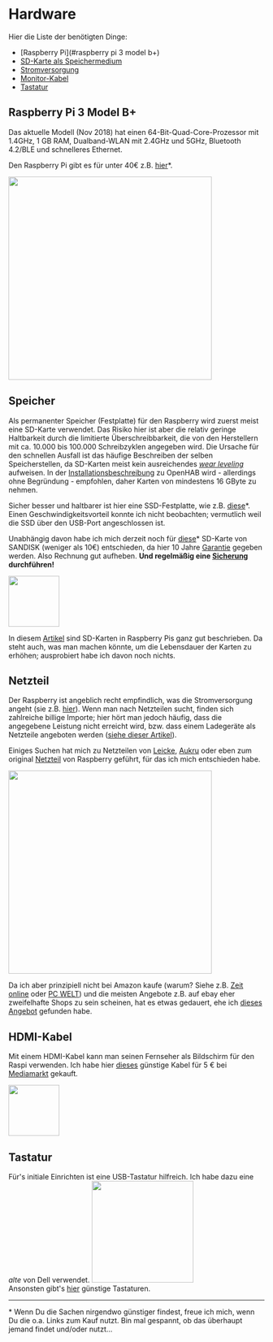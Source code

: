 # Hardware
Hier die Liste der benötigten Dinge:
- [Raspberry Pi](#raspberry pi 3 model b+)
- [SD-Karte als Speichermedium](#speicher)
- [Stromversorgung](#netzteil)
- [Monitor-Kabel](#hdmi-kabel)
- [Tastatur](#tastatur)


## Raspberry Pi 3 Model B+
Das aktuelle Modell (Nov 2018) hat einen 64-Bit-Quad-Core-Prozessor mit 1.4GHz, 1 GB RAM, Dualband-WLAN mit 2.4GHz und 5GHz, Bluetooth 4.2/BLE und schnelleres Ethernet.

Den Raspberry Pi gibt es für unter 40€ z.B. [hier](https://rover.ebay.com/rover/1/707-53477-19255-0/1?icep_id=114&ipn=icep&toolid=20004&campid=5338436153&mpre=https%3A%2F%2Fwww.ebay.de%2Fitm%2FNeu-Raspberry-Pi-3-Model-B-BCM2837B0-SoC-IoT-PoE-Enabled-RP01048%2F273110053778%3Fepid%3D19018199270%26hash%3Ditem3f96a0b392%3Ag%3A-K4AAOSwIKNb8-u1)\*.

<img src="https://www.raspberrypi.org/app/uploads/2018/03/770A5842-1612x1080.jpg" width="400">


## Speicher
Als permanenter Speicher (Festplatte) für den Raspberry wird zuerst meist eine SD-Karte verwendet. Das Risiko hier ist aber die relativ geringe Haltbarkeit durch die limitierte Überschreibbarkeit, die von den Herstellern mit ca. 10.000 bis 100.000 Schreibzyklen angegeben wird. Die Ursache für den schnellen Ausfall ist das häufige Beschreiben der selben Speicherstellen, da SD-Karten meist kein ausreichendes _[wear leveling](https://www.chip.de/artikel/SSD-So-haelt-die-Hightech-Festplatte-8x-laenger-3_139999723.html)_ aufweisen. In der [Installationsbeschreibung](https://www.openhab.org/docs/installation/rasppi.html) zu OpenHAB wird - allerdings ohne Begründung - empfohlen, daher Karten von mindestens 16 GByte zu nehmen.

Sicher besser und haltbarer ist hier eine SSD-Festplatte, wie z.B. [diese](https://rover.ebay.com/rover/1/707-53477-19255-0/1?icep_id=114&ipn=icep&toolid=20004&campid=5338436153&mpre=https%3A%2F%2Fwww.ebay.de%2Fitm%2FSamsung-860-EVO-PRO-250GB-256GB-500GB-interne-SSD-mSATA-M-2-6-4cm-2-5-SATA3%2F123462925494%3Fhash%3Ditem1cbef6bcb6%3Am%3AmummlD9WCq-X-UKwFKZ3fGQ%3Ark%3A1%3Apf%3A0%26LH_ItemCondition%3D1000%26LH_BIN%3D1)\*. Einen Geschwindigkeitsvorteil konnte ich nicht beobachten; vermutlich weil die SSD über den USB-Port angeschlossen ist.

Unabhängig davon habe ich mich derzeit noch für [diese](https://rover.ebay.com/rover/1/707-53477-19255-0/1?icep_id=114&ipn=icep&toolid=20004&campid=5338436153&mpre=https%3A%2F%2Fwww.ebay.de%2Fitm%2FSANDISK-Ultra-UHS-I-Micro-SDHC-Speicherkarte-32-GB-98-MB-s-Class-10-%2F232765345038)\* SD-Karte von SANDISK (weniger als 10€) entschieden, da hier 10 Jahre [Garantie](https://www.sandisk.de/about/legal/warranty/warranty-table) gegeben werden. Also Rechnung gut aufheben. **Und regelmäßig eine [Sicherung](./backup.md) durchführen!**

<img src="https://www.sandisk.de/content/dam/sandisk-main/en_us/portal-assets/product-images/retail-products/Ultra_microSDHC_UHS-I_Class10_32GB-retina.png" width="100">

In diesem [Artikel](https://buyzero.de/blogs/news/raspberry-pi-sd-karten-korruption-vermeiden-geheimnisse-der-microsd-karte) sind SD-Karten in Raspberry Pis ganz gut beschrieben. Da steht auch, was man machen könnte, um die Lebensdauer der Karten zu erhöhen; ausprobiert habe ich davon noch nichts.


## Netzteil
Der Raspberry ist angeblich recht empfindlich, was die Stromversorgung angeht (sie z.B. [hier](https://www.datenreise.de/raspberry-pi-stromversorgung-netzteil-empfehlung/)). Wenn man nach Netzteilen sucht, finden sich zahlreiche billige Importe; hier hört man jedoch häufig, dass die angegebene Leistung nicht erreicht wird, bzw. dass einem Ladegeräte als Netzteile angeboten werden ([siehe dieser Artikel](https://www.elektronik-kompendium.de/sites/raspberry-pi/2002021.htm)).

Einiges Suchen hat mich zu Netzteilen von [Leicke](https://rover.ebay.com/rover/1/707-53477-19255-0/1?icep_id=114&ipn=icep&toolid=20004&campid=5338436153&mpre=https%3A%2F%2Fwww.ebay.de%2Fsch%2Fi.html%3FLH_PrefLoc%3D1%26_sop%3D15%26_osacat%3D0%26_odkw%3Dleicke%2B5v%2BUSB%26LH_EbayPlus%3D1%26_from%3DR40%26_trksid%3Dm570.l1313%26_nkw%3Dleicke%2B5v%2B%26_sacat%3D0), [Aukru](https://rover.ebay.com/rover/1/707-53477-19255-0/1?icep_id=114&ipn=icep&toolid=20004&campid=5338436153&mpre=https%3A%2F%2Fwww.ebay.de%2Fsch%2Fi.html%3FLH_PrefLoc%3D1%26_sop%3D15%26_osacat%3D0%26_odkw%3DAukru%2B5v%2Braspberry%26LH_EbayPlus%3D1%26_from%3DR40%26_trksid%3Dm570.l1313%26_nkw%3DAukru%2B%2Braspberry%26_sacat%3D0) oder eben zum original [Netzteil](https://rover.ebay.com/rover/1/707-53477-19255-0/1?icep_id=114&ipn=icep&toolid=20004&campid=5338436153&mpre=https%3A%2F%2Fwww.ebay.de%2Fsch%2Fi.html%3F_blrs%3Dspell_check%26_from%3DR40%26_nkw%3Doffizielles%2Braspberry%2Bpi%2Bnetzteil%2B%26_sacat%3D0%26_sop%3D15%26LH_PrefLoc%3D1%26rt%3Dnc%26LH_EbayPlus%3D1) von Raspberry geführt, für das ich mich entschieden habe.

<img src="https://www.raspberrypi.org/app/uploads/2017/05/Power-supply-1-462x322.jpg" width="400">



Da ich aber prinzipiell nicht bei Amazon kaufe (warum? Siehe z.B. [Zeit online](https://www.zeit.de/2017/13/amazon-wal-mart-us-wirtschaft-ausbeutung-arbeitnehmer-lohnniveau) oder [PC WELT](https://www.pcwelt.de/a/stop-bezos-politiker-will-amazon-ausbeutung-stoppen,3452252)) und die meisten Angebote z.B. auf ebay eher zweifelhafte Shops zu sein scheinen, hat es etwas gedauert, ehe ich [dieses Angebot](https://rover.ebay.com/rover/1/707-53477-19255-0/1?icep_id=114&ipn=icep&toolid=20004&campid=5338436153&mpre=https%3A%2F%2Fwww.ebay.de%2Fitm%2Foffizielles-Raspberry-Pi-3-Netzteil-microUSB-5-1V-2-5A-schwarz%2F153097906752%3Fhash%3Ditem23a558aa40%3Ag%3Af40AAOSwmLlX2pn5%3Ark%3A2%3Apf%3A0) gefunden habe.

## HDMI-Kabel
Mit einem HDMI-Kabel kann man seinen Fernseher als Bildschirm für den Raspi verwenden. Ich habe hier [dieses](https://rover.ebay.com/rover/1/707-53477-19255-0/1?icep_id=114&ipn=icep&toolid=20004&campid=5338436153&mpre=https%3A%2F%2Fwww.ebay.de%2Fsch%2FVideokabel-stecker%2F32834%2Fi.html%3F_from%3DR40%26_nkw%3DHAMA%2B1%252C5%2Bm%2BHigh%2BSpeed%2BHDMI-Kabel%26_in_kw%3D1%26_ex_kw%3D%26_sacat%3D32834%26_mPrRngCbx%3D1%26_udlo%3D%26_udhi%3D7%26_ftrt%3D901%26_ftrv%3D1%26_sabdlo%3D%26_sabdhi%3D%26_samilow%3D%26_samihi%3D%26_sadis%3D10%26_fpos%3D%26LH_SALE_CURRENCY%3D0%26_sop%3D15%26_dmd%3D1%26_ipg%3D50%26_fosrp%3D1) günstige Kabel für 5 € bei [Mediamarkt](https://www.mediamarkt.de/de/product/_hama-1-5-m-high-speed-1148936.html?uympq=vpqr&rbtc=%7C%7C%7CTV%20%2B%20Audio%20%3E%20Fernseher%20%3E%20Zubeh%C3%B6r%20TV%7Cp%7C%7C&gclid=CjwKCAiAo8jgBRAVEiwAJUXKqDvjs6uAOkE7mwqvfGVKYN-icwWOhv-fx75grmIJaLGQ1jhZVkmf-RoCl80QAvD_BwE&gclsrc=aw.ds) gekauft.

<img src="https://picscdn.redblue.de/doi/pixelboxx-mss-49978190/fee_325_225_png/HAMA-1-5-m-High-Speed-HDMI-Kabel" width="100">

## Tastatur
Für's initiale Einrichten ist eine USB-Tastatur hilfreich. Ich habe dazu eine _alte_ von Dell verwendet.
<img src="https://snpi.dell.com/snp/images/products/large/de-de~580-ADHEr1/580-ADHEr1.jpg" width="200">  
Ansonsten gibt's [hier](https://rover.ebay.com/rover/1/707-53477-19255-0/1?icep_id=114&ipn=icep&toolid=20004&campid=5338436153&mpre=https%3A%2F%2Fwww.ebay.de%2Fsch%2Fi.html%3F_sop%3D15%26LH_ItemCondition%3D1000%26Tastatur%25252FKeypad%3DTastatur%26_oaa%3D1%26Schnittstelle%3DUSB%26_osacat%3D33963%26_odkw%3Dusb%2Btastatur%2B-numerisch%26LH_BIN%3D1%26Tastaturlayout%3DQWERTZ%252520%252528Standard%252529%26_dcat%3D33963%26rt%3Dnc%26Verbindung%3DKabelgebunden%26_from%3DR40%26_trksid%3Dm570.l1313%26_nkw%3Dusb%2Btastatur%2B-numerische%26_sacat%3D33963) günstige Tastaturen.





---
\* Wenn Du die Sachen nirgendwo günstiger findest, freue ich mich, wenn Du die o.a. Links zum Kauf nutzt. Bin mal gespannt, ob das überhaupt jemand findet und/oder nutzt...
